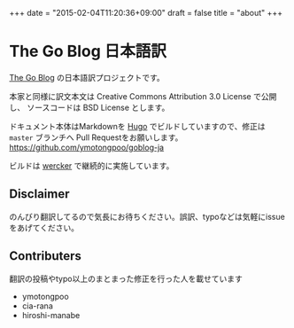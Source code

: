 +++
date = "2015-02-04T11:20:36+09:00"
draft = false
title = "about"
+++

# The Go Blog 日本語訳

[The Go Blog](https://blog.golang.org/) の日本語訳プロジェクトです。

本家と同様に訳文本文は Creative Commons Attribution 3.0 License で公開し、
ソースコードは BSD License とします。

ドキュメント本体はMarkdownを [Hugo](http://gohugo.io/) でビルドしていますので、修正は `master` ブランチへ
Pull Requestをお願いします。
https://github.com/ymotongpoo/goblog-ja

ビルドは [wercker](https://app.wercker.com/#applications/54eea70ed9b146366338d508/) で継続的に実施しています。

## Disclaimer
のんびり翻訳してるので気長にお待ちください。誤訳、typoなどは気軽にissueをあげてください。

## Contributers

翻訳の投稿やtypo以上のまとまった修正を行った人を載せています

* ymotongpoo
* cia-rana
* hiroshi-manabe